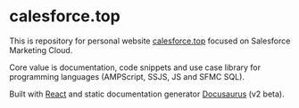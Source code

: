 # calesforce.top

This is repository for personal website [calesforce.top](https://calesforce.top) focused on Salesforce Marketing Cloud.

Core value is documentation, code snippets and use case library for programming languages (AMPScript, SSJS, JS and SFMC SQL).

Built with [React](https://reactjs.org) and static documentation generator [Docusaurus](https://v2.docusaurus.io) (v2 beta).
